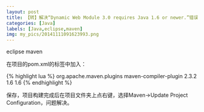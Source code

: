 ```yaml
---
layout: post
title: 【转】解决“Dynamic Web Module 3.0 requires Java 1.6 or newer.”错误
categories: [Java]
labels: [Java,eclipse,maven]
img: my_pics/20141111091623993.png
---
```

eclipse maven
 
在项目的pom.xml的<build></build>标签中加入：

{% highlight lua %}
        <plugins>
            <plugin>
                <groupId>org.apache.maven.plugins</groupId>
                <artifactId>maven-compiler-plugin</artifactId>
                <version>2.3.2</version>
                <configuration>
                    <source>1.6</source>
                    <target>1.6</target>
                </configuration>
            </plugin>
        </plugins>
{% endhighlight %}

保存，项目构建完成后在项目文件夹上点右键，选择Maven->Update Project Configuration，问题解决。
